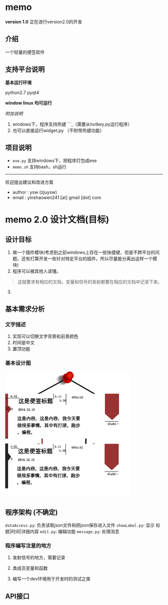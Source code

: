 memo
====

__version 1.0__
正在进行version2.0的开发

## 介绍

一个轻量的便签软件

## 支持平台说明

__基本运行环境__

python2.7 pyqt4

__window linux 均可运行__

_附加说明_

1. windows下，程序支持热键 `\``,（需要从hotkey.py运行程序）
2. 也可以直接运行widget.py （不附带热键功能）

## 项目说明
- `exe.py` 支持windows下，把程序打包成exe
- `memo.sh` 支持bash，sh运行

--------------

欢迎提出建议和改进方案

- author : ysw    (zjuysw)
- email : yinshaowen241 [at] gmail [dot] com



# memo 2.0 设计文档(目标)

## 设计目标
1. 做一个插件模块(考虑到之前windows上存在一些快捷键，但是不跨平台的问题。还有打算开发一些针对特定平台的插件，所以尽量能分离出这样一个模块)
2. 程序可以被其他人读懂。
  > 这就要求有相应的文档，变量和信号的发射都要在相应的文档中记录下来。

3. 

## 基本需求分析
### 文字描述
1. 实现可以切换文字背景和前景颜色
2. 时间是中文
3. 置顶功能

### 基本设计图
![](./2.0/doc/preview.png)


## 程序架构 (不确定)
`dataAccess.py`: 负责读取json文件和把json保存进入文件
`showLabel.py`: 显示 标题|时间|详细内容
`edit.py`: 编辑功能
`message.py`: 处理消息

### 程序编写注意的地方
1. 发射信号的地方，需要记录     
2. 类成员变量和函数

3. 编写一个dev环境用于开发时的测试之类

## API接口

